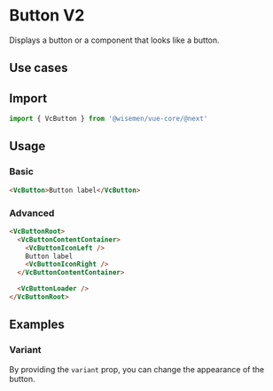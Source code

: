 # Button <badge>V2</badge>

Displays a button or a component that looks like a button.

## Use cases

<BulletList
  :items="[
    {
      description: 'When you want users to trigger an action by clicking the button.',
      variant: 'good',
    },
    {
      description: 'When the immediate action of the button is to navigate to another route.',
      variant: 'bad',
      link: {
        label: 'Router Link Button',
        href: '/vue-core/components/router-link-button/router-link-button',
      },
    },
    {
      description: 'When the button only needs to display an icon.',
      variant: 'bad',
      link: {
        label: 'Icon Button',
        href: '/vue-core/components/icon-button/icon-button',
      },
    },
    {
      description: 'When the button is intended to toggle between two states.',
      variant: 'bad',
      link: {
        label: 'Toggle',
        href: '/vue-core/components/toggle/toggle',
      },
    }
  ]"
/>

## Import

```ts
import { VcButton } from '@wisemen/vue-core/@next'
```

## Usage

### Basic

```html
<VcButton>Button label</VcButton>
```

### Advanced

```html
<VcButtonRoot>
  <VcButtonContentContainer>
    <VcButtonIconLeft />
    Button label
    <VcButtonIconRight />
  </VcButtonContentContainer>

  <VcButtonLoader />
</VcButtonRoot>
```

<!-- @include: ./button-meta.md -->

## Examples

### Variant
By providing the `variant` prop, you can change the appearance of the button.

<ComponentPreview name="button-v2/variants" />